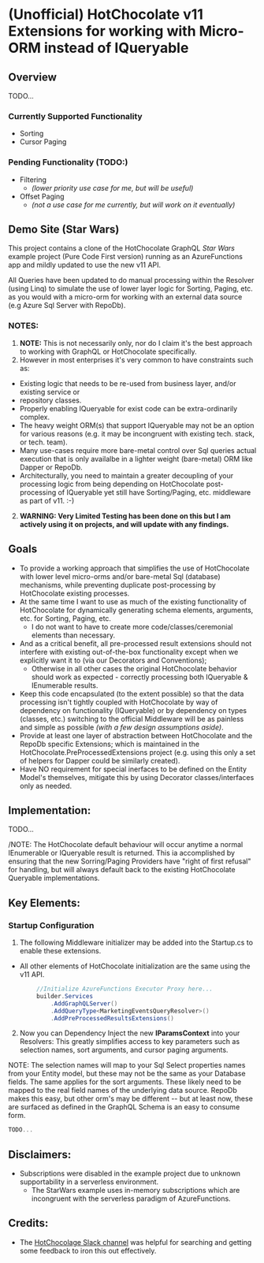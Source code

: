# (Unofficial) HotChocolate v11 Extensions for working with Micro-ORM instead of IQueryable

## Overview
TODO...

### Currently Supported Functionality
* Sorting
* Cursor Paging

### Pending Functionality (TODO:)
* Filtering 
  * *(lower priority use case for me, but will be useful)*
* Offset Paging 
  * *(not a use case for me currently, but will work on it eventually)*

## Demo Site (Star Wars)
This project contains a clone of the HotChocolate GraphQL *Star Wars* example project (Pure Code First version)
running as an AzureFunctions app and mildly updated to use the new v11 API.

All Queries have been updated to do manual processing within the Resolver (using Linq) to simulate
the use of lower layer logic for Sorting, Paging, etc. as you would with a micro-orm for 
working with an external data source (e.g Azure Sql Server with RepoDb).

### NOTES: 
1. **NOTE:** This is not necessarily only, nor do I claim it's the best approach to working
with GraphQL or HotChocolate specifically.  
2. However in most enterprises it's very common to have constraints such as:
  * Existing logic that needs to be re-used from business layer, and/or existing service or 
  * repository classes.
  * Properly enabling IQueryable for exist code can be extra-ordinarily complex.
  * The heavy weight ORM(s) that support IQueryable may not be an option for various reasons (e.g.
it may be incongruent with existing tech. stack, or tech. team).
  * Many use-cases require more bare-metal control over Sql queries actual execution that 
is only availalbe in a lighter weight (bare-metal) ORM like Dapper or RepoDb.
  * Architecturally, you need to maintain a greater decoupling of your processing logic from
being depending on HotChocolate post-processing of IQueryable yet still have Sorting/Paging, etc.
middleware as part of v11. :-)
2. **WARNING: Very Limited Testing has been done on this but I am actively using it on projects, 
and will update with any findings.**

## Goals

* To provide a working approach that simplifies the use of HotChocolate with lower level micro-orms
and/or bare-metal Sql (database) mechanisms, while preventing duplicate post-processing by 
HotChocolate existing processes. 
* At the same time I want to use as much of the existing functionality of HotChocolate for 
dynamically generating schema elements, arguments, etc. for Sorting, Paging, etc.
  * I do not want to have to create more code/classes/ceremonial elements than necessary.
* And as a critical benefit, all pre-processed result extensions should not interfere with existing
out-of-the-box functionality except when we explicitly want it to (via our Decorators and Conventions);
  * Otherwise in all other cases the original HotChocolate behavior should work as expected - 
correctly processing both IQueryable & IEnumerable results.
* Keep this code encapsulated (to the extent possible) so that the data processing isn't 
tightly coupled with HotChocolate by way of dependency on functionality (IQueryable) or by
dependency on types (classes, etc.)
switching to the official Middleware will be as
painless and simple as possible *(with a few design assumptions aside)*.
* Provide at least one layer of abstraction between HotChocolate and the RepoDb specific Extensions;
which is maintained in the HotChocolate.PreProcessedExtensions project (e.g. using this only a set of 
helpers for Dapper could be similarly created).
* Have NO requirement for special inerfaces to be defined on the Entity Model's themselves, mitigate
this by using Decorator classes/interfaces only as needed.


## Implementation:
TODO...

/NOTE: The HotChocolate default behaviour will occur anytime a normal IEnumerable or IQueryable result
is returned. This ia accomplished by ensuring that the new Sorring/Paging Providers have 
"right of first refusal" for handling, but will always default back to the existing HotChocolate Queryable 
implementations.


## Key Elements:
### Startup Configuration
1. The following Middleware initializer may be added into the Startup.cs to enable these extensions.
  * All other elements of HotChocolate initialization are the same using the v11 API. 
```csharp
        //Initialize AzureFunctions Executor Proxy here...
        builder.Services
            .AddGraphQLServer()
            .AddQueryType<MarketingEventsQueryResolver>()
            .AddPreProcessedResultsExtensions()
```

2. Now you can Dependency Inject the new **IParamsContext** into your Resolvers:
This greatly simplifies access to key parameters such as selection names, sort arguments, and cursor
paging arguments.

NOTE: The selection names will map to your Sql Select properties names from your Entity model, but these
may not be the same as your Database fields.  The same applies for the sort arguments.  These likely
need to be mapped to the real field names of the underlying data source.  RepoDb makes this easy, but
other orm's may be different -- but at least now, these are surfaced as defined in the GraphQL Schema
is an easy to consume form.

```csharp
TODO...
```



## Disclaimers:
* Subscriptions were disabled in the example project due to unknown supportability in a 
serverless environment. 
  * The StarWars example uses in-memory subscriptions which are incongruent with the serverless
paradigm of AzureFunctions.

## Credits:
* The [HotChocolage Slack channel](https://join.slack.com/t/hotchocolategraphql/shared_invite/enQtNTA4NjA0ODYwOTQ0LTViMzA2MTM4OWYwYjIxYzViYmM0YmZhYjdiNzBjOTg2ZmU1YmMwNDZiYjUyZWZlMzNiMTk1OWUxNWZhMzQwY2Q)
was helpful for searching and getting some feedback to iron this out effectively.
